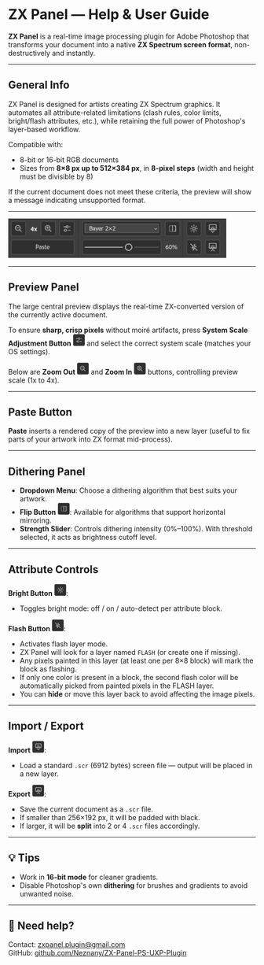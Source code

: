# ZX Panel — Help & User Guide

**ZX Panel** is a real-time image processing plugin for Adobe Photoshop that transforms your document into a native **ZX Spectrum screen format**, non-destructively and instantly.

---

## General Info

ZX Panel is designed for artists creating ZX Spectrum graphics. It automates all attribute-related limitations (clash rules, color limits, bright/flash attributes, etc.), while retaining the full power of Photoshop's layer-based workflow.

Compatible with:

* 8-bit or 16-bit RGB documents
* Sizes from **8×8 px up to 512×384 px**, in **8-pixel steps** (width and height must be divisible by 8)

If the current document does not meet these criteria, the preview will show a message indicating unsupported format.

---

<img src="images/zx-panel-ui.png" alt="Panel UI" width="444" height="80">

---

## Preview Panel

The large central preview displays the real-time ZX-converted version of the currently active document.

To ensure **sharp, crisp pixels** without moiré artifacts, press **System Scale Adjustment Button** <img src="images/prefs.png" alt="Sys Scale" width="24"> and select the correct system scale (matches your OS settings).

Below are **Zoom Out** <img src="images/zoomout.png" alt="Zoom Out" width="24"> and **Zoom In** <img src="images/zoomin.png" alt="Zoom In" width="24"> buttons, controlling preview scale (1x to 4x).

---

## Paste Button

**Paste** inserts a rendered copy of the preview into a new layer (useful to fix parts of your artwork into ZX format mid-process).

---

## Dithering Panel

* **Dropdown Menu**: Choose a dithering algorithm that best suits your artwork.
* **Flip Button** <img src="images/flip.png" alt="Flip" width="24">: Available for algorithms that support horizontal mirroring.
* **Strength Slider**: Controls dithering intensity (0%–100%). With threshold selected, it acts as brightness cutoff level.

---

## Attribute Controls

**Bright Button** <img src="images/bright.png" alt="Bright" width="24">:

* Toggles bright mode: off / on / auto-detect per attribute block.

**Flash Button** <img src="images/flash.png" alt="Flash" width="24">:

* Activates flash layer mode.
* ZX Panel will look for a layer named `FLASH` (or create one if missing).
* Any pixels painted in this layer (at least one per 8×8 block) will mark the block as flashing.
* If only one color is present in a block, the second flash color will be automatically picked from painted pixels in the FLASH layer.
* You can **hide** or move this layer back to avoid affecting the image pixels.

---

## Import / Export

**Import** <img src="images/import.png" alt="Import" width="24">:

* Load a standard `.scr` (6912 bytes) screen file — output will be placed in a new layer.

**Export** <img src="images/export.png" alt="Export" width="24">:

* Save the current document as a `.scr` file.
* If smaller than 256×192 px, it will be padded with black.
* If larger, it will be **split** into 2 or 4 `.scr` files accordingly.

---

## 💡 Tips

* Work in **16-bit mode** for cleaner gradients.
* Disable Photoshop's own **dithering** for brushes and gradients to avoid unwanted noise.

---

## 💬 Need help?

Contact: [zxpanel.plugin@gmail.com](mailto:zxpanel.plugin@gmail.com)<br>
GitHub: [github.com/Neznany/ZX-Panel-PS-UXP-Plugin](https://github.com/Neznany/ZX-Panel-PS-UXP-Plugin)
